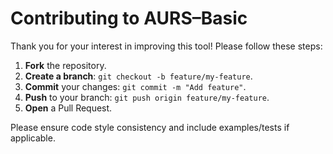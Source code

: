 # Contributing to AURS–Basic

Thank you for your interest in improving this tool! Please follow these steps:

1. **Fork** the repository.
2. **Create a branch**: `git checkout -b feature/my-feature`.
3. **Commit** your changes: `git commit -m "Add feature"`.
4. **Push** to your branch: `git push origin feature/my-feature`.
5. **Open** a Pull Request.

Please ensure code style consistency and include examples/tests if applicable.
